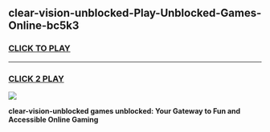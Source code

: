 
## clear-vision-unblocked-Play-Unblocked-Games-Online-bc5k3
<h3>
<a href="https://premium76.site?title=clear-vision-unblocked&ref=25A">CLICK TO PLAY</a></h3>
<hr>

<h3>
<a href="https://premium76.site?title=clear-vision-unblocked&ref=25A">CLICK 2 PLAY</a>
  
</h3>

<a href="https://premium76.site?title=clear-vision-unblocked&ref=25A"><img src="https://clearcache.store/games.png"></a>


**clear-vision-unblocked games unblocked: Your Gateway to Fun and Accessible Online Gaming**

